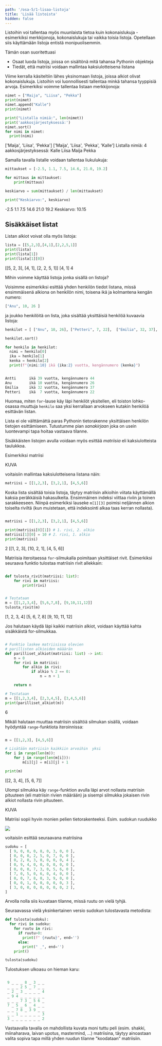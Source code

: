 ```yaml
---
path: '/osa-5/1-lisaa-listoja'
title: 'Lisää listoista'
hidden: false
---
```



<text-box variant='learningObjectives' name='Oppimistavoitteet'>

Listoihin voi tallentaa myös muunlaista tietoa kuin kokonaislukuja - esimerkiksi merkkijonoja, kokonaislukuja tai vaikka toisia listoja. Opetellaan siis käyttämään listoja entistä monipuolisemmin.

Tämän osan suoritettuasi

- Osaat luoda listoja, joissa on sisältönä mitä tahansa Pythonin objekteja
- Tiedät, että matriisi voidaan mallintaa kaksiulotteisena listana

</text-box>

Viime kerralla käsiteltiin lähes yksinomaan listoja, joissa alkiot olivat kokonaislukuja. Listoihin voi luonnollisesti tallentaa minkä tahansa tyyppisiä arvoja. Esimerkiksi voimme tallentaa listaan merkkijonoja:

```python
nimet = ["Maija", "Liisa", "Pekka"]
print(nimet)
nimet.append("Kalle")
print(nimet)

print("Listalla nimiä:", len(nimet))
print('aakkosjärjestyksessä:')
nimet.sort()
for nimi in nimet:
  print(nimi)
```

<sample-output>

['Maija', 'Liisa', 'Pekka']
['Maija', 'Liisa', 'Pekka', 'Kalle']
Listalla nimiä: 4
aakkosjärjestyksessä:
Kalle
Liisa
Maija
Pekka

</sample-output>

Samalla tavalla listalle voidaan tallentaa liukulukuja:

```python
mittaukset = [-2.5, 1.1, 7.5, 14.6, 21.0, 19.2]

for mittaus in mittaukset:
    print(mittaus)

keskiarvo = sum(mittaukset) / len(mittaukset)

print("Keskiarvo:", keskiarvo)
```

<sample-output>

-2.5
1.1
7.5
14.6
21.0
19.2
Keskiarvo: 10.15

</sample-output>


## Sisäkkäiset listat

Listan alkiot voivat olla myös listoja:

```python
lista = [[5,2,3],[4,1],[2,2,5,1]]
print(lista)
print(lista[1])
print(lista[1][0])
```
<sample-output>

[[5, 2, 3], [4, 1], [2, 2, 5, 1]]
[4, 1]
4

</sample-output>

Mihin voimme käyttää listoja jonka sisällä on listoja?

Voisimme esimerkiksi esittää yhden henkilön tiedot listana, missä ensimmäisenä alkiona on henkilön nimi, toisena ikä ja kolmantena kengän numero:

```python
["Anu", 10, 26 ]
```

ja joukko henkilöitä on lista, joka sisältää yksittäisiä henkilöä kuvaavia listoja:

```python
henkilot = [ ["Anu", 10, 26], ["Petteri", 7, 22],  ["Emilia", 32, 37], ["Antti", 39, 44] ]

henkilot.sort()

for henkilo in henkilot:
  nimi = henkilo[0]
  ika = henkilo[1]
  kenka = henkilo[2]
  print(f"{nimi:10} ikä {ika:2} vuotta, kengännumero {kenka}")
```

```python

Antti      ikä 39 vuotta, kengännumero 44
Anu        ikä 10 vuotta, kengännumero 26
Emilia     ikä 32 vuotta, kengännumero 37
Petteri    ikä  7 vuotta, kengännumero 22

```


Huomaa, miten `for`-lause käy läpi henkilöt yksitellen, eli toiston lohko-osassa muuttuja  `henkilo` saa yksi kerrallaan arvokseen kutakin henkilöä esittävän listan.

Lista ei ole välttämättä paras Pythonin tietorakenne yksittäisen henkilön tietojen esittämiseen. Tutustumme pian _sanakirjaan_ joka on usein luontevampi tapa hoitaa vastaava tilanne.

Sisäkkäisten listojen avulla voidaan myös esittää _matriisia_ eli kaksiulotteista taulukkoa.

Esimerkiksi matriisi

KUVA

voitaisiin mallintaa kaksiulotteisena listana näin:

```python
matriisi = [[1,2,3], [3,2,1], [4,5,6]]
```

Koska lista sisältää toisia listoja, täytyy matriisin alkioihin viitata käyttämällä kaksia peräkkäisiä hakasulkeita. Ensimmäinen indeksi viittaa riviin ja toinen sarakkeeseen. Niinpä esimerkiksi lauseke `m[1][3]` poimisi neljännen alkion toiselta riviltä (kun muistetaan, että indeksointi alkaa taas kerran nollasta).

```python

matriisi = [[1,2,3], [3,2,1], [4,5,6]]

print(matriisi[0][1]) # 1. rivi, 2. alkio
matriisi[1][0] = 10 # 2. rivi, 1. alkio
print(matriisi)

```

<sample-output>

2
[[1, 2, 3], [10, 2, 1], [4, 5, 6]]

</sample-output>

Matriisia iteroitaessa `for`-silmukalla poimitaan yksittäiset rivit. Esimerkiksi seuraava funktio tulostaa matriisin rivit allekkain:

```python

def tulosta_rivit(matriisi: list):
    for rivi in matriisi:
        print(rivi)


# Testataan
m = [[1,2,3,4], [5,6,7,8], [9,10,11,12]]
tulosta_rivit(m)

```

<sample-output>

[1, 2, 3, 4]
[5, 6, 7, 8]
[9, 10, 11, 12]

</sample-output>

Jos halutaan käydä läpi kaikki matriisin alkiot, voidaan käyttää kahta sisäkkäistä for-silmukkaa.

```python

# Funktio laskee matriisissa olevien
# parillisten alkioiden määärän
def parilliset_alkiot(matriisi: list) -> int:
    n = 0
    for rivi in matriisi:
        for alkio in rivi:
            if alkio % 2 == 0:
                n = n + 1

    return n

# Testataan
m = [[1,2,3,4], [2,3,4,5], [3,4,5,6]]
print(parilliset_alkiot(m))

```

<sample-output>

6

</sample-output>

Mikäli halutaan muuttaa matriisin sisältöä silmukan sisällä, voidaan hyödyntää `range`-funktiota iteroinnissa:

```python

m = [[1,2,3], [4,5,6]]

# Lisätään matriisin kaikkiin arvoihin  yksi
for i in range(len(m)):
    for j in range(len(m[i])):
        m[i][j] = m[i][j] + 1

print(m)

```

<sample-output>

[[2, 3, 4], [5, 6, 7]]

</sample-output>

Ulompi silmukka käy `range`-funktion avulla läpi arvot nollasta matriisin pituuteen (eli matriisin rivien määrään) ja sisempi silmukka jokaisen rivin alkiot nollasta rivin pituuteen.

KUVA

Matriisi sopii hyvin monien pelien tietorakenteeksi. Esim. sudokun ruudukko

<img src="5_1_1.png">

voitaisiin esittää seuraavana matriisina

```python
sudoku = [
  [ 9, 0, 0, 0, 8, 0, 3, 0, 0 ],
  [ 0, 0, 0, 2, 5, 0, 7, 0, 0 ],
  [ 0, 2, 0, 3, 0, 0, 0, 0, 4 ],
  [ 0, 9, 4, 0, 0, 0, 0, 0, 0 ],
  [ 0, 0, 0, 7, 3, 0, 5, 6, 0 ],
  [ 7, 0, 5, 0, 6, 0, 4, 0, 0 ],
  [ 0, 0, 7, 8, 0, 3, 9, 0, 0 ],
  [ 0, 0, 1, 0, 0, 0, 0, 0, 3 ],
  [ 3, 0, 0, 0, 0, 0, 0, 0, 2 ],
]
```

Arvolla nolla siis kuvataan tilanne, missä ruutu on vielä tyhjä.

Seuraavassa vielä yksinkertainen versio sudokun tulostavasta metodista:

```python
def tulosta(sudoku):
  for rivi in sudoku:
    for ruutu in rivi:
      if ruutu>0:
        print(f" {ruutu}", end='')
      else:
        print(" _", end='')
    print()

tulosta(sudoku)
```

Tulostuksen ulkoasu on hieman karu:

```python

 9 _ _ _ 8 _ 3 _ _
 _ _ _ 2 5 _ 7 _ _
 _ 2 _ 3 _ _ _ _ 4
 _ 9 4 _ _ _ _ _ _
 _ _ _ 7 3 _ 5 6 _
 7 _ 5 _ 6 _ 4 _ _
 _ _ 7 8 _ 3 9 _ _
 _ _ 1 _ _ _ _ _ 3
 3 _ _ _ _ _ _ _ 2

```

Vastaavalla tavalla on mahdollista kuvata moni tuttu peli (esim. shakki, miinaharava, laivan upotus, mastermind, ...) matriisina, täytyy ainoastaan valita sopiva tapa millä yhden ruudun tilanne "koodataan" matriisiin.

